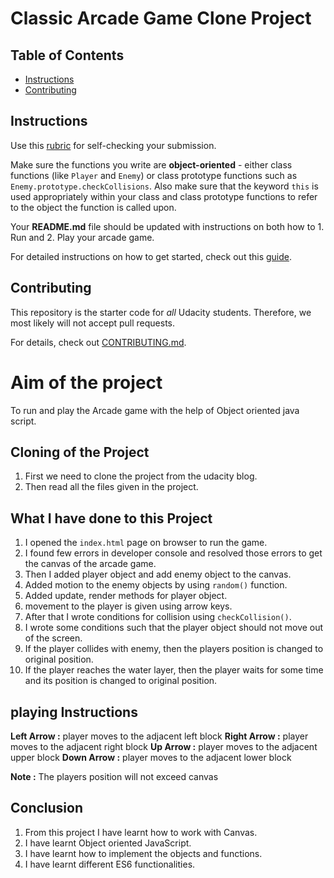 # Classic Arcade Game Clone Project

## Table of Contents

-   [Instructions](#instructions)
-   [Contributing](#contributing)

## Instructions

Use this [rubric](https://review.udacity.com/#!/rubrics/15/view) for self-checking your submission.

Make sure the functions you write are **object-oriented** - either class functions (like `Player` and `Enemy`) or class prototype functions such as `Enemy.prototype.checkCollisions`. Also make sure that the keyword `this` is used appropriately within your class and class prototype functions to refer to the object the function is called upon.

Your **README.md** file should be updated with instructions on both how to 1. Run and 2. Play your arcade game.

For detailed instructions on how to get started, check out this [guide](https://docs.google.com/document/d/1v01aScPjSWCCWQLIpFqvg3-vXLH2e8_SZQKC8jNO0Dc/pub?embedded=true).

## Contributing

This repository is the starter code for _all_ Udacity students. Therefore,  we most likely will not accept pull requests.

For details, check out [CONTRIBUTING.md](CONTRIBUTING.md).

# Aim of the project

To run and play the Arcade game with the help of Object oriented java script.

## Cloning of the Project

1.  First we need to clone the project from the udacity blog.
2.  Then read all the files given in the project.

## What I have done to this Project

1.  I opened the `index.html` page on browser to run the game.
2.  I found few errors in developer console and  resolved those errors to  get the canvas of the arcade game.
3.  Then I added player object and add enemy object to the canvas.
4.  Added motion to the enemy objects by using `random()` function.
5.  Added update, render methods for player object.
6.  movement to the player is given using arrow keys.
7.  After that I wrote conditions for collision using `checkCollision()`.
8.  I wrote some conditions such that the player object should not move out of the screen.
9.  If the player collides with enemy, then the players position is changed to original position.
10. If the player reaches the water layer, then the player waits for some time and its position is changed to original position.

## playing Instructions

  **Left Arrow :**  player moves to the adjacent left block
  **Right Arrow :** player moves to the adjacent right block
  **Up Arrow :** player moves to the adjacent upper block
  **Down Arrow :** player moves to the adjacent lower block

  **Note :** The players position will not exceed canvas

## Conclusion
1.  From this project I have learnt how to work with Canvas.
2.  I have learnt Object oriented JavaScript.
3.  I have learnt how to implement the objects and functions.
4.  I have learnt different ES6 functionalities.
